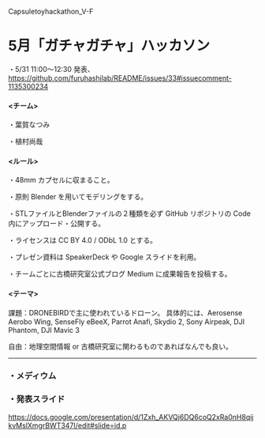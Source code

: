 Capsuletoyhackathon_V-F
# 5月「ガチャガチャ」ハッカソン

・5/31 11:00〜12:30 発表、
https://github.com/furuhashilab/README/issues/33#issuecomment-1135300234

#### <チーム>
・葉賀なつみ

・植村尚哉

#### <ルール>

・48mm カプセルに収まること。

・原則 Blender を用いてモデリングをする。

・STLファイルとBlenderファイルの２種類を必ず GitHub リポジトリの Code 内にアップロード・公開する。

・ライセンスは CC BY 4.0 / ODbL 1.0 とする。

・プレゼン資料は SpeakerDeck や Google スライドを利用。

・チームごとに古橋研究室公式ブログ Medium に成果報告を投稿する。

#### <テーマ>

課題：DRONEBIRDで主に使われているドローン。
具体的には、Aerosense Aerobo Wing, SenseFly eBeeX, Parrot Anafi, Skydio 2, Sony Airpeak, DJI Phantom, DJI Mavic 3

自由：地理空間情報 or 古橋研究室に関わるものであればなんでも良い。


---
### ・メディウム


### ・発表スライド
https://docs.google.com/presentation/d/1Zxh_AKVQj6DQ6coQ2xRa0nH8qijkvMslXmgrBWT347I/edit#slide=id.p
